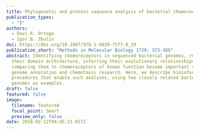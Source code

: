 ```yaml
---
title: Phylogenetic and protein sequence analysis of bacterial chemoreceptors
publication_types:
  - "2"
authors:
  - Davi R. Ortega
  - Igor B. Zhulin
doi: https://doi.org/10.1007/978-1-4939-7577-8_29
publication_short: "Methods in Molecular Biology 1729: 373-385"
abstract: Identifying chemoreceptors in sequenced bacterial genomes, revealing
  their domain architecture, inferring their evolutionary relationships, and
  comparing them to chemoreceptors of known function become important steps in
  genome annotation and chemotaxis research. Here, we describe bioinformatics
  procedures that enable such analyses, using two closely related bacterial
  genomes as examples.
draft: false
featured: false
image:
  filename: featured
  focal_point: Smart
  preview_only: false
date: 2018-02-12T04:45:21.657Z
---
```


